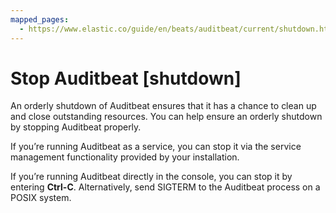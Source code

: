 ```yaml
---
mapped_pages:
  - https://www.elastic.co/guide/en/beats/auditbeat/current/shutdown.html
---
```


# Stop Auditbeat [shutdown]

An orderly shutdown of Auditbeat ensures that it has a chance to clean up and close outstanding resources. You can help ensure an orderly shutdown by stopping Auditbeat properly.

If you’re running Auditbeat as a service, you can stop it via the service management functionality provided by your installation.

If you’re running Auditbeat directly in the console, you can stop it by entering **Ctrl-C**. Alternatively, send SIGTERM to the Auditbeat process on a POSIX system.

